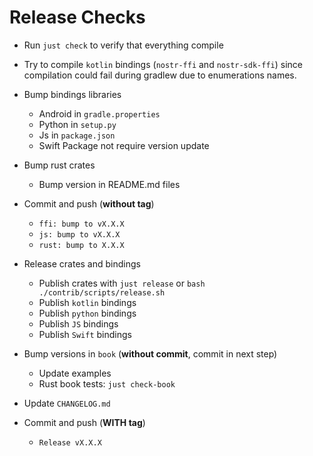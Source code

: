 # Release Checks

* Run `just check` to verify that everything compile

* Try to compile `kotlin` bindings (`nostr-ffi` and `nostr-sdk-ffi`) since compilation could fail during gradlew due to enumerations names.

* Bump bindings libraries
  * Android in `gradle.properties`
  * Python in `setup.py`
  * Js in `package.json`
  * Swift Package not require version update

* Bump rust crates
    * Bump version in README.md files

* Commit and push (**without tag**)
    * `ffi: bump to vX.X.X`
    * `js: bump to vX.X.X`
    * `rust: bump to X.X.X`

* Release crates and bindings
    * Publish crates with `just release` or `bash ./contrib/scripts/release.sh`
    * Publish `kotlin` bindings
    * Publish `python` bindings
    * Publish `JS` bindings
    * Publish `Swift` bindings

* Bump versions in `book` (**without commit**, commit in next step)
    * Update examples
    * Rust book tests: `just check-book`
  
* Update `CHANGELOG.md`

* Commit and push (**WITH tag**)
    * `Release vX.X.X`
